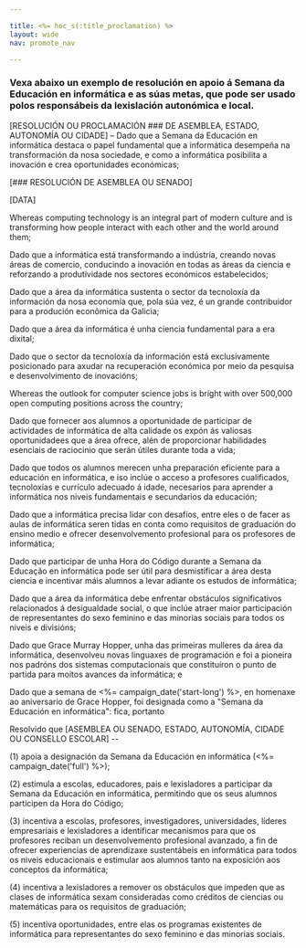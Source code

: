 ```yaml
---

title: <%= hoc_s(:title_proclamation) %>
layout: wide
nav: promote_nav

---
```


### Vexa abaixo un exemplo de resolución en apoio á Semana da Educación en informática e as súas metas, que pode ser usado polos responsábeis da lexislación autonómica e local.

  
[RESOLUCIÓN OU PROCLAMACIÓN ### DE ASEMBLEA, ESTADO, AUTONOMÍA OU CIDADE] – Dado que a Semana da Educación en informática destaca o papel fundamental que a informática desempeña na transformación da nosa sociedade, e como a informática posibilita a inovación e crea oportunidades económicas;

[### RESOLUCIÓN DE ASEMBLEA OU SENADO]

[DATA]

Whereas computing technology is an integral part of modern culture and is transforming how people interact with each other and the world around them;

Dado que a informática está transformando a indústria, creando novas áreas de comercio, conducindo a inovación en todas as áreas da ciencia e reforzando a produtividade nos sectores económicos estabelecidos;

Dado que a área da informática sustenta o sector da tecnoloxía da información da nosa economía que, pola súa vez, é un grande contribuidor para a produción econômica da Galicia;

Dado que a área da informática é unha ciencia fundamental para a era dixital;

Dado que o sector da tecnoloxía da información está exclusivamente posicionado para axudar na recuperación económica por meio da pesquisa e desenvolvimento de inovacións;

Whereas the outlook for computer science jobs is bright with over 500,000 open computing positions across the country;

Dado que fornecer aos alumnos a oportunidade de participar de actividades de informática de alta calidade os expón ás valiosas oportunidadees que a área ofrece, alén de proporcionar habilidades esenciais de raciocinio que serán útiles durante toda a vida;

Dado que todos os alumnos merecen unha preparación eficiente para a educación en informática, e iso inclúe o acceso a profesores cualificados, tecnoloxías e currículo adecuado á idade, necesarios para aprender a informática nos niveis fundamentais e secundarios da educación;

Dado que a informática precisa lidar con desafíos, entre eles o de facer as aulas de informática seren tidas en conta como requisitos de graduación do ensino medio e ofrecer desenvolvemento profesional para os profesores de informática;

Dado que participar de unha Hora do Código durante a Semana da Educação en informática pode ser útil para desmistificar a área desta ciencia e incentivar máis alumnos a levar adiante os estudos de informática;

Dado que a área da informática debe enfrentar obstáculos significativos relacionados á desigualdade social, o que inclúe atraer maior participación de representantes do sexo feminino e das minorias sociais para todos os niveis e divisións;

Dado que Grace Murray Hopper, unha das primeiras mulleres da área da informática, desenvolveu novas linguaxes de programación e foi a pioneira nos padróns dos sistemas computacionais que constituíron o punto de partida para moitos avances da informática; e

Dado que a semana de <%= campaign_date('start-long') %>, en homenaxe ao aniversario de Grace Hopper, foi designada como a "Semana da Educación en informática": fica, portanto

Resolvido que [ASEMBLEA OU SENADO, ESTADO, AUTONOMÍA, CIDADE OU CONSELLO ESCOLAR] --

(1) apoia a designación da Semana da Educación en informática (<%= campaign_date('full') %>);

(2) estimula a escolas, educadores, pais e lexisladores a participar da Semana da Educación en informática, permitindo que os seus alumnos participen da Hora do Código;

(3) incentiva a escolas, profesores, investigadores, universidades, líderes empresariais e lexisladores a identificar mecanismos para que os profesores reciban un desenvolvemento profesional avanzado, a fin de ofrecer experiencias de aprendizaxe sustentábeis en informática para todos os niveis educacionais e estimular aos alumnos tanto na exposición aos conceptos da informática;

(4) incentiva a lexisladores a remover os obstáculos que impeden que as clases de informática sexam consideradas como créditos de ciencias ou matemáticas para os requisitos de graduación;

(5) incentiva oportunidades, entre elas os programas existentes de informática para representantes do sexo feminino e das minorias sociais.